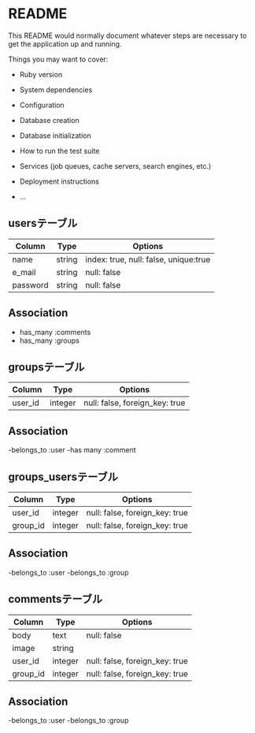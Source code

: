 # README

This README would normally document whatever steps are necessary to get the
application up and running.

Things you may want to cover:

* Ruby version

* System dependencies

* Configuration

* Database creation

* Database initialization

* How to run the test suite

* Services (job queues, cache servers, search engines, etc.)

* Deployment instructions

* ...

##  usersテーブル

|Column|Type|Options|
|------|----|-------|
|name|string|index: true, null: false, unique:true|
|e_mail|string|null: false|
|password|string|null: false|

##  Association
- has_many :comments
- has_many :groups

##  groupsテーブル
|Column|Type|Options|
|------|----|-------|
|user_id|integer|null: false, foreign_key: true|

##  Association
-belongs_to :user
-has many :comment

##  groups_usersテーブル
|Column|Type|Options|
|------|----|-------|
|user_id|integer|null: false, foreign_key: true|
|group_id|integer|null: false, foreign_key: true|

##  Association
-belongs_to :user
-belongs_to :group

##  commentsテーブル

|Column|Type|Options|
|------|----|-------|
|body|text|null: false|
|image|string||
|user_id|integer|null: false, foreign_key: true|
|group_id|integer|null: false, foreign_key: true|

##  Association
-belongs_to :user
-belongs_to :group

